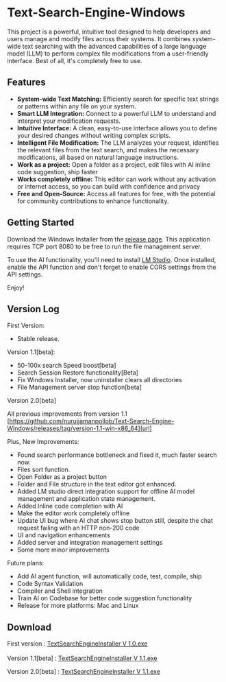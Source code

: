 # Text-Search-Engine-Windows

 <p>
        This project is a powerful, intuitive tool designed to help developers and users manage and modify files across their systems. It combines system-wide text searching with the advanced capabilities of a large language model (LLM) to perform complex file modifications from a user-friendly interface. Best of all, it's completely free to use.
    </p>

<h2>Features</h2>
    <ul>
        <li><strong>System-wide Text Matching:</strong> Efficiently search for specific text strings or patterns within any file on your system.</li>
        <li><strong>Smart LLM Integration:</strong> Connect to a powerful LLM to understand and interpret your modification requests.</li>
        <li><strong>Intuitive Interface:</strong> A clean, easy-to-use interface allows you to define your desired changes without writing complex scripts.</li>
        <li><strong>Intelligent File Modification:</strong> The LLM analyzes your request, identifies the relevant files from the text search, and makes the necessary modifications, all based on natural language instructions.</li>
     <li><strong>Work as a project:</strong> Open a folder as a project, edit files with AI inline code suggestion, ship faster</li>
     <li><strong>Works completely offline:</strong> This editor can work without any activation or internet access, so you can build with confidence and privacy</li>
        <li><strong>Free and Open-Source:</strong> Access all features for free, with the potential for community contributions to enhance functionality.</li>
    </ul>

  <h2>Getting Started</h2>
    <p>
        Download the Windows Installer from the <a href="https://github.com/nurujjamanpollob/Text-Search-Engine-Windows/releases">release page</a>. This application requires TCP port 8080 to be free to run the file management server.
    </p>
    <p>
        To use the AI functionality, you'll need to install <a href="https://lmstudio.ai/">LM Studio</a>. Once installed, enable the API function and don't forget to enable CORS settings from the API settings.
    </p>

  <p>Enjoy!</p>

  <h2>Version Log</h2>

  First Version: 
  
  <ul><li>Stable release.</li></ul>
  
  Version 1.1[beta]: 
  
  <ul>
   <li>50-100x search Speed boost[beta]</li>
   <li>Search Session Restore functionality[Beta]</li>
   <li>Fix Windows Installer, now uninstaller clears all directories </li>
   <li>File Management server stop function[beta]</li>
  </ul>

  Version 2.0[beta]


All previous improvements from version 1.1 [https://github.com/nurujjamanpollob/Text-Search-Engine-Windows/releases/tag/version-1.1-win-x86_64](url)

Plus, New Improvements: 
  
  <ul>
   <li>Found search performance bottleneck and fixed it, much faster search now.</li>
   <li>Files sort function.</li>
   <li>Open Folder as a project button</li>
   <li>Folder and File structure in the text editor got enhanced.</li>
   <li>Added LM studio direct integration support for offline AI model management and application state management.</li>
   <li> Added Inline code completion with AI </li>
   <li> Make the editor work completely offline </li>
   <li> Update UI bug where AI chat shows stop button still, despite the chat request failing with an HTTP non-200 code </li>
   <li> UI and navigation enhancements </li>
  <li> Added server and integration management settings </li>
   <li> Some more minor improvements</li>
  </ul>
  
  Future plans:
  
  <ul>
  <li> Add AI agent function, will automatically code, test, compile, ship </li>
  <li> Code Syntax Validation </li>
  <li> Compiler and Shell integration </li>
  <li> Train AI on Codebase for better code suggestion functionality </li>
  <li> Release for more platforms: Mac and Linux</li>
  </ul>
  
  <h2> Download</h2>

  First version : <a href="https://github.com/nurujjamanpollob/Text-Search-Engine-Windows/releases/download/version-1.0.0-win-x86_64/TextSearchEngineInstaller.exe">TextSearchEngineInstaller V 1.0.exe</a> <br><br>
  Version 1.1[beta] : <a href="https://github.com/nurujjamanpollob/Text-Search-Engine-Windows/releases/download/version-1.1-win-x86_64/TextSearchEngineInstaller.exe">TextSearchEngineInstaller V 1.1.exe</a>
  
  Version 2.0[beta] : <a href="https://github.com/nurujjamanpollob/Text-Search-Engine-Windows/releases/download/version-1.1-win-x86_64/TextSearchEngineInstaller.exe">TextSearchEngineInstaller V 1.1.exe</a>

  

